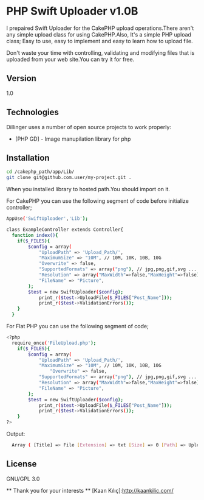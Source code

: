 PHP Swift Uploader v1.0&Beta;
=========

I prepaired Swift Uploader for the CakePHP upload operations.There aren't any simple upload class for using CakePHP.Also, It's a simple PHP upload class;
Easy to use, easy to implement and easy to learn how to upload file.

Don't waste your time with controlling, validating and modifying files that is uploaded from your web site.You can try it for free.


Version
----

1.0

Technologies
-----------

Dillinger uses a number of open source projects to work properly:

* [PHP GD] - Image manupilation library for php


Installation
--------------

```sh
cd /cakephp_path/app/Lib/
git clone git@github.com.user/my-project.git .
```

When you installed library to hosted path.You should import on it.

For CakePHP you can use the following segment of code before initialize controller;
```sh
AppUse('SwiftUploader','Lib');

class ExampleController extends Controller{
  function index(){
    if($_FILES){
    	$config = array(
            "UploadPath" => 'Upload_Path/',
            "MaximumSize" => "10M", // 10M, 10K, 10B, 10G
    		"Overwrite" => false,
            "SupportedFormats" => array("png"), // jpg,png,gif,svg ...
    		"Resolution" => array("MaxWidth"=>false,"MaxHeight"=>false),
    		"FileName" => "Picture",	
    	);
    	$test = new SwiftUploader($config);
    		print_r($test->UploadFile($_FILES["Post_Name"]));
    		print_r($test->ValidationErrors());
    }
  }

```

For Flat PHP you can use the following segment of code;
```sh
<?php 
  require_once('FileUpload.php');
    if($_FILES){
    	$config = array(
            "UploadPath" => 'Upload_Path/',
            "MaximumSize" => "10M", // 10M, 10K, 10B, 10G
    		    "Overwrite" => false,
            "SupportedFormats" => array("png"), // jpg,png,gif,svg ...
    		"Resolution" => array("MaxWidth"=>false,"MaxHeight"=>false),
    		"FileName" => "Picture",	
    	);
    	$test = new SwiftUploader($config);
    		print_r($test->UploadFile($_FILES["Post_Name"]));
    		print_r($test->ValidationErrors());
    }
?>
```

Output:
```sh
  Array ( [Title] => File [Extension] => txt [Size] => 0 [Path] => Upload_Path/ [FullFile] => Upload_Path/File.txt )
```

License
----

GNU/GPL 3.0



** Thank you for your interests **
[Kaan Kılıç]:http://kaankilic.com/
